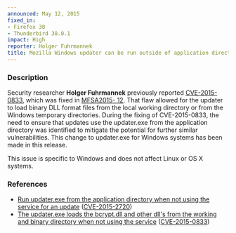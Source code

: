 ```yaml
---
announced: May 12, 2015
fixed_in:
- Firefox 38
- Thunderbird 38.0.1
impact: High
reporter: Holger Fuhrmannek
title: Mozilla Windows updater can be run outside of application directory
---
```


<h3>Description</h3>

<p>Security researcher <strong>Holger Fuhrmannek</strong> previously reported <a
href="http://cve.mitre.org/cgi-bin/cvename.cgi?name=CVE-2015-0833"
class="ex-ref">CVE-2015-0833</a>, which was fixed in <a
href="https://www.mozilla.org/en-US/security/advisories/mfsa2015-12/">MFSA2015-
12</a>. That flaw allowed for the updater to load binary DLL format files from
the local working directory or from the Windows temporary directories.  During
the fixing of CVE-2015-0833, the need to ensure that updates use the updater.exe
from the application directory was identified to mitigate the potential for
further similar vulnerabilities. This change to updater.exe for Windows systems
has been made in this release.
</p>

<p class="note">This issue is specific to Windows and does not affect Linux or
OS X systems.
</p>

<h3>References</h3>

<ul>
  <li><a href="https://bugzilla.mozilla.org/show_bug.cgi?id=1127481">
       Run updater.exe from the application directory when not using the service
for an update</a>
(<a href="http://cve.mitre.org/cgi-bin/cvename.cgi?name=CVE-2015-2720"
class="ex-ref">CVE-2015-2720</a>)</li>
<li><a href="https://bugzilla.mozilla.org/show_bug.cgi?id=945192">
        The updater.exe loads the bcrypt.dll and other dll's from the working
and binary directory when not using the service</a>
(<a href="http://cve.mitre.org/cgi-bin/cvename.cgi?name=CVE-2015-0833"
class="ex-ref">CVE-2015-0833</a>)</li>

</ul>



